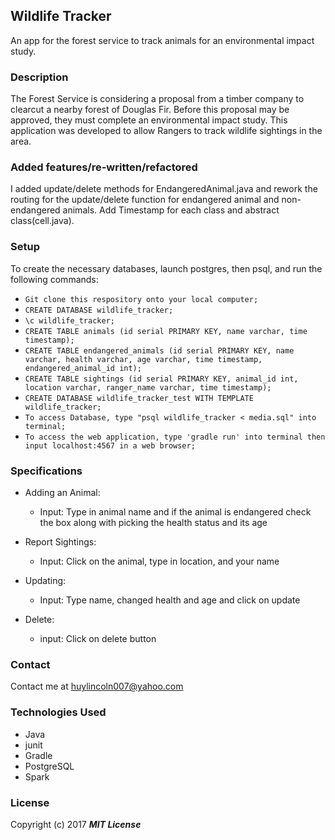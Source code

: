 ## Wildlife Tracker

An app for the forest service to track animals for an environmental impact study.

### Description

The Forest Service is considering a proposal from a timber company to clearcut a nearby forest of Douglas Fir. Before this proposal may be approved, they must complete an environmental impact study. This application was developed to allow Rangers to track wildlife sightings in the area.

### Added features/re-written/refactored

I added update/delete methods for EndangeredAnimal.java and rework the routing for the update/delete function for endangered animal and non-endangered animals. Add Timestamp for each class and abstract class(cell.java).

### Setup

To create the necessary databases, launch postgres, then psql, and run the following commands:

* `Git clone this respository onto your local computer;`
* `CREATE DATABASE wildlife_tracker;`
* `\c wildlife_tracker;`
* `CREATE TABLE animals (id serial PRIMARY KEY, name varchar, time timestamp);`
* `CREATE TABLE endangered_animals (id serial PRIMARY KEY, name varchar, health varchar, age varchar, time timestamp, endangered_animal_id int);`
* `CREATE TABLE sightings (id serial PRIMARY KEY, animal_id int, location varchar, ranger_name varchar, time timestamp);`
* `CREATE DATABASE wildlife_tracker_test WITH TEMPLATE wildlife_tracker;`
* `To access Database, type "psql wildlife_tracker < media.sql" into terminal;`
* `To access the web application, type 'gradle run' into terminal then input localhost:4567 in a web browser;`


### Specifications

* Adding an Animal:
  * Input: Type in animal name and if the animal is endangered check the box along with picking the health status and its age

* Report Sightings:
  * Input: Click on the animal, type in location, and your name

* Updating:
  * Input: Type name, changed health and age and click on update

* Delete:
  * input: Click on delete button

### Contact

Contact me at huylincoln007@yahoo.com

### Technologies Used

* Java
* junit
* Gradle
* PostgreSQL
* Spark

### License

Copyright (c) 2017 **_MIT License_**
